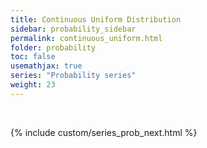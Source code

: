 ```yaml
---
title: Continuous Uniform Distribution
sidebar: probability_sidebar
permalink: continuous_uniform.html
folder: probability
toc: false
usemathjax: true
series: "Probability series"
weight: 23
---
```



<br>

{% include custom/series_prob_next.html %}
